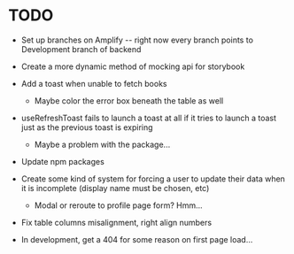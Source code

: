 # TODO

- Set up branches on Amplify -- right now every branch points to Development branch of backend
- Create a more dynamic method of mocking api for storybook

- Add a toast when unable to fetch books

  - Maybe color the error box beneath the table as well

- useRefreshToast fails to launch a toast at all if it tries to launch a toast just as the previous toast is expiring
  - Maybe a problem with the package...

- Update npm packages

- Create some kind of system for forcing a user to update their data when it is incomplete (display name must be chosen, etc)

  - Modal or reroute to profile page form? Hmm...

- Fix table columns misalignment, right align numbers

- In development, get a 404 for some reason on first page load...
